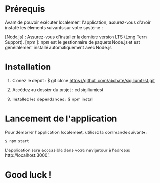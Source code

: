 # Prérequis

Avant de pouvoir exécuter localement l'application, assurez-vous d'avoir installé les éléments suivants sur votre système :

[Node.js] : Assurez-vous d'installer la dernière version LTS (Long Term Support).
[npm ]: npm est le gestionnaire de paquets Node.js et est généralement installé automatiquement avec Node.js.

# Installation

1. Clonez le dépôt :
    $ git clone https://github.com/abchate/sigiliumtest.git

2. Accédez au dossier du projet :
    cd sigiliumtest
    
3. Installez les dépendances : 
   $ npm install

# Lancement de l'application

Pour démarrer l'application localement, utilisez la commande suivante :

    $ npm start

L'application sera accessible dans votre navigateur à l'adresse http://localhost:3000/.

# Good luck !
